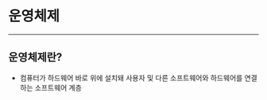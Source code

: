 # 운영체제
------------------------
## 운영체제란?
- 컴퓨터가 하드웨어 바로 위에 설치돼 사용자 및 다른 소프트웨어와 하드웨어를 연결하는 소프트웨어 계층

